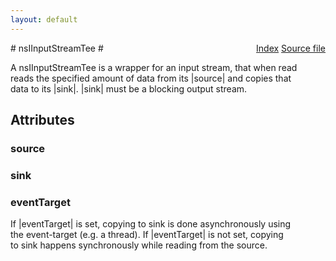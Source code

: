 ```yaml
---
layout: default
---
```

<div class='links' style='float:right'><a href="../index.html">Index</a>
<a href="http://dxr.mozilla.org/mozilla-central/source/xpcom/io/nsIInputStreamTee.idl">Source file</a>
</div>
# nsIInputStreamTee #
  
A nsIInputStreamTee is a wrapper for an input stream, that when read  
reads the specified amount of data from its |source| and copies that  
data to its |sink|.  |sink| must be a blocking output stream.  
  

## Attributes ##

### source ###

### sink ###

### eventTarget ###
  
If |eventTarget| is set, copying to sink is done asynchronously using  
the event-target (e.g. a thread). If |eventTarget| is not set, copying  
to sink happens synchronously while reading from the source.  
  
